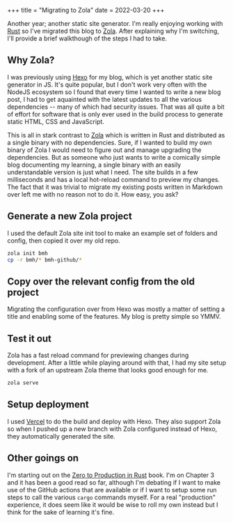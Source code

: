 +++
title = "Migrating to Zola"
date = 2022-03-20
+++

Another year; another static site generator. I'm really enjoying working with [Rust](https://rust-lang.org) so I've migrated this blog to [Zola](https://getzola.com). After explaining why I'm switching, I'll provide a brief walkthough of the steps I had to take.

<!-- more -->

## Why Zola?

I was previously using [Hexo](https://hexo.io/) for my blog, which is yet another static site generator in JS. It's quite popular, but I don't work very often with the NodeJS ecosystem so I found that every time I wanted to write a new blog post, I had to get aquainted with the latest updates to all the various dependencies -- many of which had security issues. That was all quite a bit of effort for software that is only ever used in the build process to generate static HTML, CSS and JavaScript.

This is all in stark contrast to [Zola](https://getzola.com) which is written in Rust and distributed as a single binary with no dependencies. Sure, if I wanted to build my own binary of Zola I would need to figure out and manage upgrading the dependencies. But as someone who just wants to write a comically simple blog documenting my learning, a single binary with an easily understandable version is just what I need. The site builds in a few milliseconds and has a local hot-reload command to preview my changes. The fact that it was trivial to migrate my existing posts written in Markdown over left me with no reason not to do it. How easy, you ask?

## Generate a new Zola project

I used the default Zola site init tool to make an example set of folders and config, then copied it over my old repo.

```bash
zola init bmh
cp -r bmh/* bmh-github/*
```

## Copy over the relevant config from the old project

Migrating the configuration over from Hexo was mostly a matter of setting a title and enabling some of the features. My blog is pretty simple so YMMV.

## Test it out

Zola has a fast reload command for previewing changes during development. After a little while playing around with that, I had my site setup with a fork of an upstream Zola theme that looks good enough for me.

```bash
zola serve
```

## Setup deployment

I used [Vercel](https://vercel.com/) to do the build and deploy with Hexo. They also support Zola so when I pushed up a new branch with Zola configured instead of Hexo, they automatically generated the site.

## Other goings on

I'm starting out on the [Zero to Production in Rust](https://zero2prod.com) book. I'm on Chapter 3 and it has been a good read so far, although I'm debating if I want to make use of the GitHub actions that are available or if I want to setup some run steps to call the various `cargo` commands myself. For a real "production" experience, it does seem like it would be wise to roll my own instead but I think for the sake of learning it's fine.